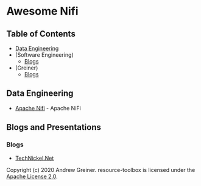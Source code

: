 # Awesome Nifi

## Table of Contents

- [Data Engineering](#data-engineering)
- [Software Engineering)
    - [Blogs](#blogs)
- [Greiner)
    - [Blogs](#blogs)

## Data Engineering

* [Apache Nifi](https://apache.nifi.org) - Apache NiFi

## Blogs and Presentations

### Blogs

* [TechNickel.Net](https://technickel.net)

Copyright (c) 2020 Andrew Greiner. resource-toolbox is licensed under the [Apache License 2.0](LICENSE).
